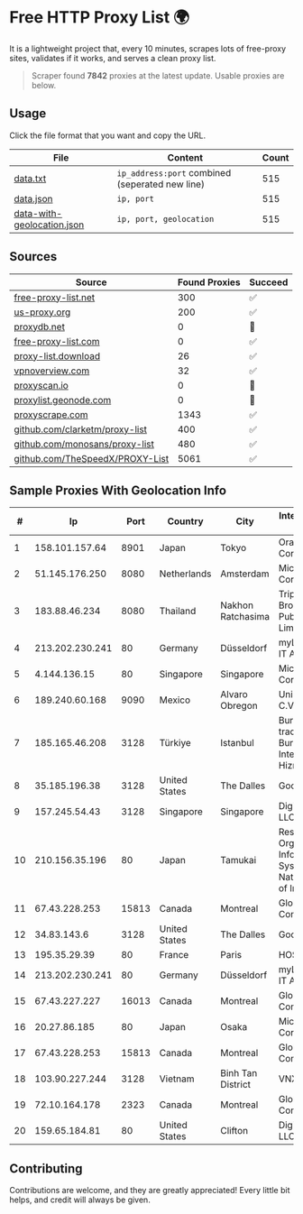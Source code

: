 
# Free HTTP Proxy List 🌍

It is a lightweight project that, every 10 minutes, scrapes lots of free-proxy sites, validates if it works, and serves a clean proxy list.


> Scraper found **7842** proxies at the latest update. Usable proxies are below.

## Usage

Click the file format that you want and copy the URL.


|File|Content|Count|
|----|-------|-----|
|[data.txt](https://raw.githubusercontent.com/themiralay/Proxy-List-World/master/data.txt)|`ip_address:port` combined (seperated new line)|515|
|[data.json](https://raw.githubusercontent.com/themiralay/Proxy-List-World/master/data.json)|`ip, port`|515|
|[data-with-geolocation.json](https://raw.githubusercontent.com/themiralay/Proxy-List-World/master/data-with-geolocation.json)|`ip, port, geolocation`|515|

## Sources

|Source|Found Proxies|Succeed|
|------|-------------|-------|
|[free-proxy-list.net](https://free-proxy-list.net)|300|✅|
|[us-proxy.org](https://www.us-proxy.org)|200|✅|
|[proxydb.net](http://proxydb.net)|0|🚫|
|[free-proxy-list.com](https://free-proxy-list.com/?page=&port=&type%5B%5D=http&type%5B%5D=https&up_time=0&search=Search)|0|✅|
|[proxy-list.download](https://www.proxy-list.download/HTTP)|26|✅|
|[vpnoverview.com](https://vpnoverview.com/privacy/anonymous-browsing/free-proxy-servers)|32|✅|
|[proxyscan.io](https://www.proxyscan.io)|0|🚫|
|[proxylist.geonode.com](https://proxylist.geonode.com/api/proxy-list?limit=300&page=1&sort_by=lastChecked&sort_type=desc&protocols=http,https)|0|🚫|
|[proxyscrape.com](https://api.proxyscrape.com/v2/?request=displayproxies&protocol=http&timeout=10000&country=all&ssl=all&anonymity=all)|1343|✅|
|[github.com/clarketm/proxy-list](https://raw.githubusercontent.com/clarketm/proxy-list/master/proxy-list-raw.txt)|400|✅|
|[github.com/monosans/proxy-list](https://raw.githubusercontent.com/monosans/proxy-list/main/proxies/http.txt)|480|✅|
|[github.com/TheSpeedX/PROXY-List](https://raw.githubusercontent.com/TheSpeedX/PROXY-List/master/http.txt)|5061|✅|


## Sample Proxies With Geolocation Info

|#|Ip|Port|Country|City|Internet Service Provider|
|-|--|----|-------|----|-------------------------|
|1|158.101.157.64|8901|Japan|Tokyo|Oracle Corporation|
|2|51.145.176.250|8080|Netherlands|Amsterdam|Microsoft Corporation|
|3|183.88.46.234|8080|Thailand|Nakhon Ratchasima|Triple T Broadband Public Company Limited|
|4|213.202.230.241|80|Germany|Düsseldorf|myLoc managed IT AG|
|5|4.144.136.15|80|Singapore|Singapore|Microsoft Corporation|
|6|189.240.60.168|9090|Mexico|Alvaro Obregon|Uninet S.A. de C.V.|
|7|185.165.46.208|3128|Türkiye|Istanbul|Burak Buylu trading as BurtiNET Internet Hizmetleri|
|8|35.185.196.38|3128|United States|The Dalles|Google LLC|
|9|157.245.54.43|3128|Singapore|Singapore|DigitalOcean, LLC|
|10|210.156.35.196|80|Japan|Tamukai|Research Organization of Information and Systems, National Institute of Informa|
|11|67.43.228.253|15813|Canada|Montreal|GloboTech Communications|
|12|34.83.143.6|3128|United States|The Dalles|Google LLC|
|13|195.35.29.39|80|France|Paris|HOSTINGER FR|
|14|213.202.230.241|80|Germany|Düsseldorf|myLoc managed IT AG|
|15|67.43.227.227|16013|Canada|Montreal|GloboTech Communications|
|16|20.27.86.185|80|Japan|Osaka|Microsoft Corporation|
|17|67.43.228.253|15813|Canada|Montreal|GloboTech Communications|
|18|103.90.227.244|3128|Vietnam|Binh Tan District|VNXCLOUD|
|19|72.10.164.178|2323|Canada|Montreal|GloboTech Communications|
|20|159.65.184.81|80|United States|Clifton|DigitalOcean, LLC|



## Contributing

Contributions are welcome, and they are greatly appreciated! Every
little bit helps, and credit will always be given.

